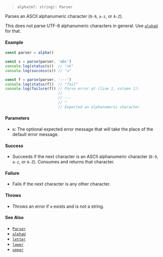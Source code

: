 <!--
 Copyright (c) 2020 Thomas J. Otterson
 
 This software is released under the MIT License.
 https://opensource.org/licenses/MIT
-->

> `alpha(m?: string): Parser`

Parses an ASCII alphanumeric character (`0-9`, `a-z`, or `A-Z`).

This does not parse UTF-8 alphanumeric characters in general. Use [`alphaU`](alphau.md) for that.

#### Example

```javascript
const parser = alpha()

const s = parse(parser, 'abc')
console.log(status(s))  // "ok"
console.log(success(s)) // "a"

const f = parse(parser, '---')
console.log(status(f))  // "fail"
console.log(failure(f)) // Parse error at (line 1, column 1):
                        //
                        // ---
                        // ^
                        // Expected an alphanumeric character
```

#### Parameters

* `m`: The optional expected error message that will take the place of the default error message.

#### Success

* Succeeds if the next character is an ASCII alphanumeric character (`0-9`, `a-z`, or `A-Z`). Consumes and returns that character.

#### Failure

* Fails if the next character is any other character.

#### Throws

* Throws an error if `m` exists and is not a string.

#### See Also

* [`Parser`](../types/parser.md)
* [`alphaU`](alphau.md)
* [`letter`](letter.md)
* [`lower`](lower.md)
* [`upper`](upper.md)